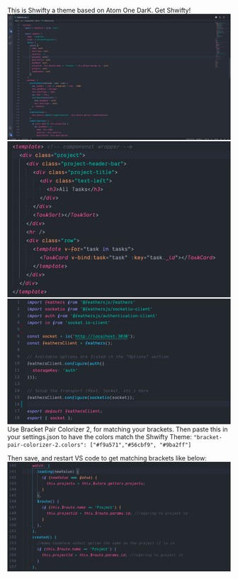 This is Shwifty a theme based on Atom One DarK. Get Shwifty!
![ScreenShot](/images/shwifty-thumbnail.jpg)
![ScreenShot](/images/html-thumbnail.jpg)
![ScreenShot](/images/imports-thumbnail.jpg)
Use Bracket Pair Colorizer 2, for matching your brackets. Then paste this in your settings.json to have the colors match the Shwifty Theme:
`"bracket-pair-colorizer-2.colors": ["#f9a571","#56cbf9", "#9ba2ff"]`

Then save, and restart VS code to get matching brackets like below:
![ScreenShot](/images/bracket-matching-thumbnail.jpg)


